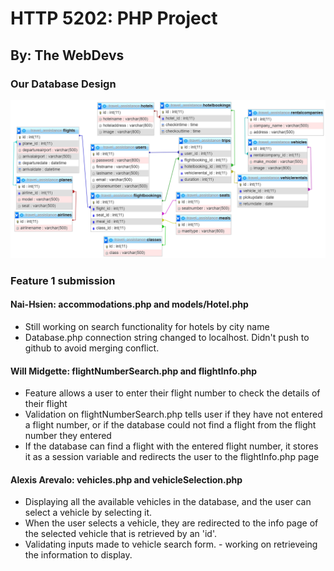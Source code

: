 # HTTP 5202: PHP Project
## By: The WebDevs

### Our Database Design
![Database Design](https://github.com/2021-Winter-HTTP-5202-A/OnRoute/blob/main/images/database_design/database_design.png)

### Feature 1 submission
#### Nai-Hsien: accommodations.php and models/Hotel.php
- Still working on search functionality for hotels by city name
- Database.php connection string changed to localhost. Didn't push to github to avoid merging conflict.

#### Will Midgette: flightNumberSearch.php and flightInfo.php
- Feature allows a user to enter their flight number to check the details of their flight
- Validation on flightNumberSearch.php tells user if they have not entered a flight number, or if the database could not find a flight from the flight number they entered
- If the database can find a flight with the entered flight number, it stores it as a session variable and redirects the user to the flightInfo.php page

#### Alexis Arevalo: vehicles.php and vehicleSelection.php
- Displaying all the available vehicles in the database, and the user can select a vehicle by selecting it.
- When the user selects a vehicle, they are redirected to the info page of the selected vehicle that is retrieved by an 'id'.
- Validating inputs made to vehicle search form. - working on retrieveing the information to display.


